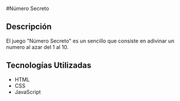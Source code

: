 #Número Secreto

## Descripción

El juego "Número Secreto" es un sencillo que consiste en adivinar un numero al azar del 1 al 10.

## Tecnologías Utilizadas

- HTML
- CSS
- JavaScript
